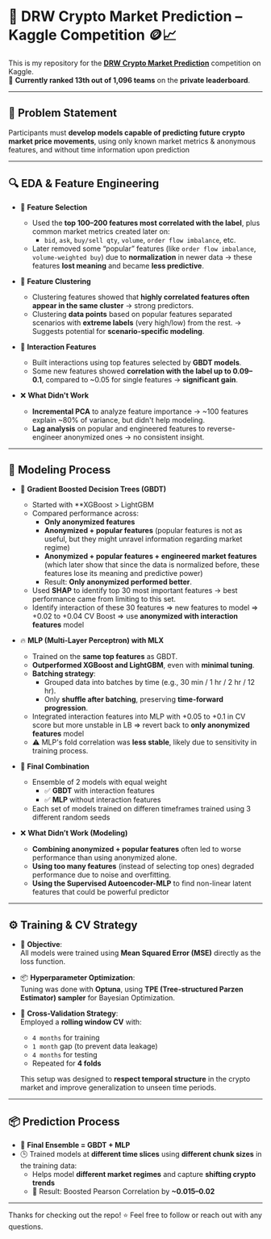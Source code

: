 # 🧠 DRW Crypto Market Prediction – Kaggle Competition 🪙📈

This is my repository for the **[DRW Crypto Market Prediction](https://www.kaggle.com/competitions/drw-crypto-market-prediction/overview)** competition on Kaggle.  
🎯 **Currently ranked 13th out of 1,096 teams** on the **private leaderboard**.

---

## 🧮 Problem Statement

Participants must **develop models capable of predicting future crypto market price movements**, using only known market metrics & anonymous features, and without time information upon prediction

---

## 🔍 EDA & Feature Engineering

- 🔢 **Feature Selection**
  - Used the **top 100–200 features most correlated with the label**, plus common market metrics created later on:
    - `bid`, `ask`, `buy/sell qty`, `volume`, `order flow imbalance`, etc.
  - Later removed some “popular” features (like `order flow imbalance`, `volume-weighted buy`) due to **normalization** in newer data → these features **lost meaning** and became **less predictive**.

- 🧬 **Feature Clustering**
  - Clustering features showed that **highly correlated features often appear in the same cluster** → strong predictors.
  - Clustering **data points** based on popular features separated scenarios with **extreme labels** (very high/low) from the rest.
    → Suggests potential for **scenario-specific modeling**.

- 🔁 **Interaction Features**
  - Built interactions using top features selected by **GBDT models**.
  - Some new features showed **correlation with the label up to 0.09–0.1**, compared to ~0.05 for single features → **significant gain**.

- ❌ **What Didn't Work**
  - **Incremental PCA** to analyze feature importance → ~100 features explain ~80% of variance, but didn't help modeling.
  - **Lag analysis** on popular and engineered features to reverse-engineer anonymized ones → no consistent insight.

---

## 🧠 Modeling Process

- 🌲 **Gradient Boosted Decision Trees (GBDT)**
  - Started with **XGBoost > LightGBM
  - Compared performance across:
    - **Only anonymized features**
    - **Anonymized + popular features** (popular features is not as useful, but they might unravel information regarding market regime)
    - **Anonymized + popular features + engineered market features** (which later show that since the data is normalized before, these features lose its meaning and predictive power)
    - Result: **Only anonymized performed better**.
  - Used **SHAP** to identify top 30 most important features → best performance came from limiting to this set.
  - Identify interaction of these 30 features => new features to model => +0.02 to +0.04 CV Boost => use **anonymized with interaction features** model

- 🔥 **MLP (Multi-Layer Perceptron) with MLX**
  - Trained on the **same top features** as GBDT.
  - **Outperformed XGBoost and LightGBM**, even with **minimal tuning**.
  - **Batching strategy**:
    - Grouped data into batches by time (e.g., 30 min / 1 hr / 2 hr / 12 hr).
    - Only **shuffle after batching**, preserving **time-forward progression**.
  - Integrated interaction features into MLP with +0.05 to +0.1 in CV score but more unstable in LB => revert back to **only anonymized features** model
  - ⚠️ MLP's fold correlation was **less stable**, likely due to sensitivity in training process.

- 🧬 **Final Combination**
  - Ensemble of 2 models with equal weight
      - ✅ **GBDT** with interaction features  
      - ✅ **MLP** without interaction features
  - Each set of models trained on differen timeframes trained using 3 different random seeds
 
- ❌ **What Didn’t Work (Modeling)**
  - **Combining anonymized + popular features** often led to worse performance than using anonymized alone.
  - **Using too many features** (instead of selecting top ones) degraded performance due to noise and overfitting.
  - **Using the Supervised Autoencoder-MLP** to find non-linear latent features that could be powerful predictor

---

## ⚙️ Training & CV Strategy

- 🎯 **Objective**:  
  All models were trained using **Mean Squared Error (MSE)** directly as the loss function.

- 📦 **Hyperparameter Optimization**:  
  Tuning was done with **Optuna**, using **TPE (Tree-structured Parzen Estimator) sampler** for Bayesian Optimization.

- 🧪 **Cross-Validation Strategy**:  
  Employed a **rolling window CV** with:
  - `4 months` for training  
  - `1 month` gap (to prevent data leakage)  
  - `4 months` for testing  
  - Repeated for **4 folds**

  This setup was designed to **respect temporal structure** in the crypto market and improve generalization to unseen time periods.

---

## 📦 Prediction Process

- 🤝 **Final Ensemble = GBDT + MLP**
- 🕒 Trained models at **different time slices** using **different chunk sizes** in the training data:
  - Helps model **different market regimes** and capture **shifting crypto trends**
  - 🎯 Result: Boosted Pearson Correlation by **~0.015–0.02**

---

Thanks for checking out the repo! ⭐️ Feel free to follow or reach out with any questions.
